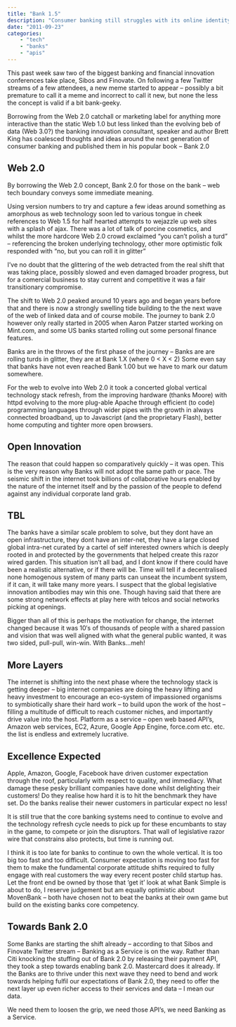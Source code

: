 ```yaml
---
title: "Bank 1.5"
description: "Consumer banking still struggles with its online identity."
date: "2011-09-23"
categories: 
    - "tech"
    - "banks"
    - "apis"
---
```


This past week saw two of the biggest banking and financial innovation conferences take place, Sibos and Finovate. On following a few Twitter streams of a few attendees, a new meme started to appear – possibly a bit premature to call it a meme and incorrect to call it new, but none the less the concept is valid if a bit bank-geeky.

Borrowing from the Web 2.0 catchall or marketing label for anything more interactive than the static Web 1.0 but less linked than the evolving beb of data (Web 3.0?) the banking innovation consultant, speaker and author Brett King has coalesced thoughts and ideas around the next generation of consumer banking and published them in his popular book – Bank 2.0

<!--more-->

Web 2.0
-------

By borrowing the Web 2.0 concept, Bank 2.0 for those on the bank – web tech boundary conveys some immediate meaning.

Using version numbers to try and capture a few ideas around something as amorphous as web technology soon led to various tongue in cheek references to Web 1.5 for half hearted attempts to wejazzle up web sites with a splash of ajax. There was a lot of talk of porcine cosmetics, and whilst the more hardcore Web 2.0 crowd exclaimed “you can’t polish a turd” – referencing the broken underlying technology, other more optimistic folk responded with “no, but you can roll it in glitter”

I’ve no doubt that the glittering of the web detracted from the real shift that was taking place, possibly slowed and even damaged broader progress, but for a comercial business to stay current and competitive it was a fair transitionary compromise.

The shift to Web 2.0 peaked around 10 years ago and began years before that and there is now a strongly swelling tide building to the the next wave of the web of linked data and of course mobile. The journey to bank 2.0 however only really started in 2005 when Aaron Patzer started working on Mint.com, and some US banks started rolling out some personal finance features.

Banks are in the throws of the first phase of the journey – Banks are are rolling turds in glitter, they are at Bank 1.X (where 0 < X < 2) Some even say that banks have not even reached Bank 1.00 but we have to mark our datum somewhere.

For the web to evolve into Web 2.0 it took a concerted global vertical technology stack refresh, from the improving hardware (thanks Moore) with httpd evolving to the more plug-able Apache through efficient (to code) programming languages through wider pipes with the growth in always connected broadband, up to Javascript (and the proprietary Flash), better home computing and tighter more open browsers.


Open Innovation
---------------

The reason that could happen so comparatively quickly – it was open. This is the very reason why Banks will not adopt the same path or pace. The seismic shift in the internet took billions of collaborative hours enabled by the nature of the internet itself and by the passion of the people to defend against any individual corporate land grab.


TBL
---

The banks have a similar scale problem to solve, but they dont have an open infrastructure, they dont have an inter-net, they have a large closed global intra-net curated by a cartel of self interested owners which is deeply rooted in and protected by the governments that helped create this razor wired garden. This situation isn’t all bad, and I dont know if there could have been a realistic alternative, or if there will be. Time will tell if a decentralised none homogenous system of many parts can unseat the incumbent system, if it can, it will take many more years. I suspect that the global legislative innovation antibodies may win this one. Though having said that there are some strong network effects at play here with telcos and social networks picking at openings.

Bigger than all of this is perhaps the motivation for change, the internet changed because it was 10′s of thousands of people with a shared passion and vision that was well aligned with what the general public wanted, it was two sided, pull-pull, win-win. With Banks…meh!

More Layers
-----------

The internet is shifting into the next phase where the technology stack is getting deeper – big internet companies are doing the heavy lifting and heavy investment to encourage an eco-system of impassioned organisms to symbiotically share their hard work – to build upon the work of the host – filling a multitude of difficult to reach customer niches, and importantly drive value into the host. Platform as a service – open web based API’s, Amazon web services, EC2, Azure, Google App Engine, force.com etc. etc. the list is endless and extremely lucrative.

Excellence Expected
-------------------

Apple, Amazon, Google, Facebook have driven customer expectation through the roof, particularly with respect to quality, and immediacy. What damage these pesky brilliant companies have done whilst delighting their customers! Do they realise how hard it is to hit the benchmark they have set. Do the banks realise their newer customers in particular expect no less!

It is still true that the core banking systems need to continue to evolve and the technology refresh cycle needs to pick up for these encumbants to stay in the game, to compete or join the disruptors. That wall of legislative razor wire that constrains also protects, but time is running out.

I think it is too late for banks to continue to own the whole vertical. It is too big too fast and too difficult. Consumer expectation is moving too fast for them to make the fundamental corporate attitude shifts required to fully engage with real customers the way every recent poster child startup has. Let the front end be owned by those that ‘get it’ look at what Bank Simple is about to do, I reserve judgement but am equally optimistic about MovenBank – both have chosen not to beat the banks at their own game but build on the existing banks core competency.

Towards Bank 2.0
----------------

Some Banks are starting the shift already – according to that Sibos and Finovate Twitter stream – Banking as a Service is on the way. Rather than Citi knocking the stuffing out of Bank 2.0 by releasing their payment API, they took a step towards enabling bank 2.0. Mastercard does it already. If the Banks are to thrive under this next wave they need to bend and work towards helping fulfil our expectations of Bank 2.0, they need to offer the next layer up even richer access to their services and data – I mean our data.

We need them to loosen the grip, we need those API’s, we need Banking as a Service.



